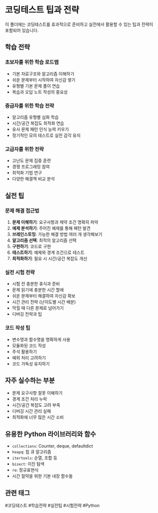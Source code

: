 # 코딩테스트 팁과 전략

이 폴더에는 코딩테스트를 효과적으로 준비하고 실전에서 활용할 수 있는 팁과 전략이 포함되어 있습니다.

## 학습 전략

### 초보자를 위한 학습 로드맵
- 기본 자료구조와 알고리즘 이해하기
- 쉬운 문제부터 시작하여 자신감 쌓기
- 유형별 기본 문제 풀이 연습
- 복습과 오답 노트 작성의 중요성

### 중급자를 위한 학습 전략
- 알고리즘 유형별 심화 학습
- 시간/공간 복잡도 최적화 연습
- 유사 문제 패턴 인식 능력 키우기
- 정기적인 모의 테스트로 실전 감각 유지

### 고급자를 위한 전략
- 고난도 문제 집중 훈련
- 경쟁 프로그래밍 참여
- 최적화 기법 연구
- 다양한 해결책 비교 분석

## 실전 팁

### 문제 해결 접근법
1. **문제 이해하기**: 요구사항과 제약 조건 명확히 파악
2. **예제 분석하기**: 주어진 예제를 통해 패턴 발견
3. **브레인스토밍**: 가능한 해결 방법 여러 개 생각해보기
4. **알고리즘 선택**: 최적의 알고리즘 선택
5. **구현하기**: 코드로 구현
6. **테스트하기**: 예제와 경계 조건으로 테스트
7. **최적화하기**: 필요 시 시간/공간 복잡도 개선

### 실전 시험 전략
- 시험 전 충분한 휴식과 준비
- 문제 읽기에 충분한 시간 할애
- 쉬운 문제부터 해결하여 자신감 확보
- 시간 관리 전략 (난이도별 시간 배분)
- 막힐 때 다른 문제로 넘어가기
- 디버깅 전략과 팁

### 코드 작성 팁
- 변수명과 함수명을 명확하게 사용
- 모듈화된 코드 작성
- 주석 활용하기
- 예외 처리 고려하기
- 코드 가독성 유지하기

## 자주 실수하는 부분

- 문제 요구사항 잘못 이해하기
- 경계 조건 처리 누락
- 시간/공간 복잡도 고려 부족
- 디버깅 시간 관리 실패
- 최적화에 너무 많은 시간 소비

## 유용한 Python 라이브러리와 함수

- `collections`: Counter, deque, defaultdict
- `heapq`: 힙 큐 알고리즘
- `itertools`: 순열, 조합 등
- `bisect`: 이진 탐색
- `re`: 정규표현식
- 시간 절약을 위한 기본 내장 함수들

## 관련 태그

#코딩테스트 #학습전략 #실전팁 #시험전략 #Python